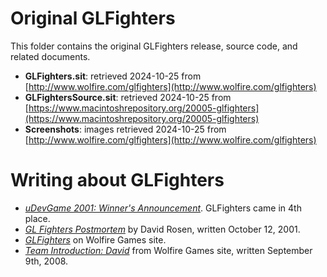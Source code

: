 # Original GLFighters

This folder contains the original GLFighters release, source code, and related documents.

* **GLFighters.sit**: retrieved 2024-10-25 from [http://www.wolfire.com/glfighters](http://www.wolfire.com/glfighters)
* **GLFightersSource.sit**: retrieved 2024-10-25 from [https://www.macintoshrepository.org/20005-glfighters](https://www.macintoshrepository.org/20005-glfighters)
* **Screenshots**: images retrieved 2024-10-25 from [http://www.wolfire.com/glfighters](http://www.wolfire.com/glfighters)

# Writing about GLFighters

* [*uDevGame 2001: Winner's Announcement*](https://web.archive.org/web/20011110185112/http://www.idevgames.com/html/contest/contests.php3). GLFighters came in 4th place.
* [*GL Fighters Postmortem*](https://web.archive.org/web/20011224184117/http://www.idevgames.com/articleshow.php3?showid=56) by David Rosen, written October 12, 2001.
* [*GLFighters*](https://web.archive.org/web/20240421083735/http://www.wolfire.com/glfighters) on Wolfire Games site.
* [*Team Introduction: David*](https://web.archive.org/web/20240521075606/http://blog.wolfire.com/2008/09/team-introduction-david/) from Wolfire Games site, written September 9th, 2008.
